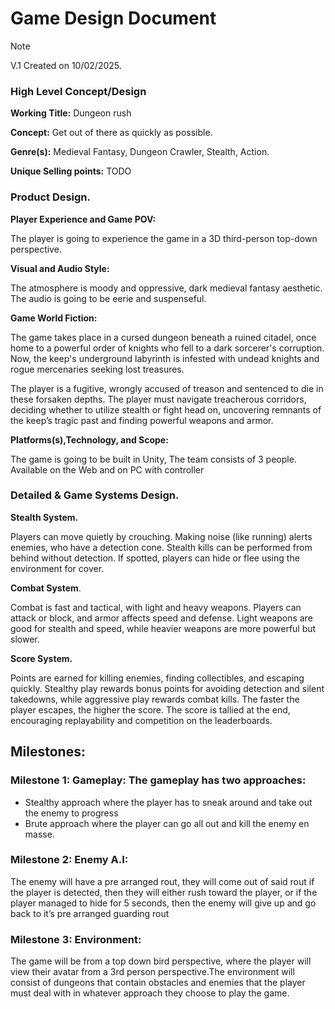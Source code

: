 # Game Design Document
> [!NOTE]
> V.1 Created on 10/02/2025.
### High Level Concept/Design
**Working Title:** Dungeon rush

**Concept:** Get out of there as quickly as possible.

**Genre(s):** Medieval Fantasy, Dungeon Crawler, Stealth, Action.

**Unique Selling points:** TODO

### Product Design.
**Player Experience and Game POV:**

The player is going to experience the game in a 3D third-person top-down perspective.

**Visual and Audio Style:**

The atmosphere is moody and oppressive, dark medieval fantasy aesthetic. The audio is going to be eerie and suspenseful.

**Game World Fiction:**

The game takes place in a cursed dungeon beneath a ruined citadel, once home to a powerful order of knights who fell to a dark sorcerer's corruption. Now, the keep's underground labyrinth is infested with undead knights and rogue mercenaries seeking lost treasures.

The player is a fugitive, wrongly accused of treason and sentenced to die in these forsaken depths. The player must navigate treacherous corridors, deciding whether to utilize stealth or fight head on, uncovering remnants of the keep’s tragic past and finding powerful weapons and armor.

**Platforms(s),Technology, and Scope:**

The game is going to be built in Unity,
The team consists of 3 people.
Available on the Web and on PC with controller



### Detailed & Game Systems Design.
**Stealth System.**

Players can move quietly by crouching. Making noise (like running) alerts enemies, who have a detection cone. Stealth kills can be performed from behind without detection. If spotted, players can hide or flee using the environment for cover.

**Combat System**.

Combat is fast and tactical, with light and heavy weapons. Players can attack or block, and armor affects speed and defense. Light weapons are good for stealth and speed, while heavier weapons are more powerful but slower.

**Score System.**

Points are earned for killing enemies, finding collectibles, and escaping quickly. Stealthy play rewards bonus points for avoiding detection and silent takedowns, while aggressive play rewards combat kills. The faster the player escapes, the higher the score. The score is tallied at the end, encouraging replayability and competition on the leaderboards.


## Milestones:

### Milestone 1: Gameplay: The gameplay has two approaches:
 - Stealthy approach where the player has to sneak around and take out the enemy to progress
 - Brute approach where the player can go all out and kill the enemy en masse.
### Milestone 2: Enemy A.I: 
The enemy will have a pre arranged rout, they will come out of said rout if the player is detected, then they will either rush toward the player, or if the player managed to hide for 5 seconds, then the enemy will give up and go back to it’s pre arranged guarding rout
### Milestone 3: Environment: 
The game will be from a top down bird perspective, where the player will view their avatar from a 3rd person perspective.The environment will consist of dungeons that contain obstacles and enemies that the player must deal with in whatever approach they choose to play the game.

